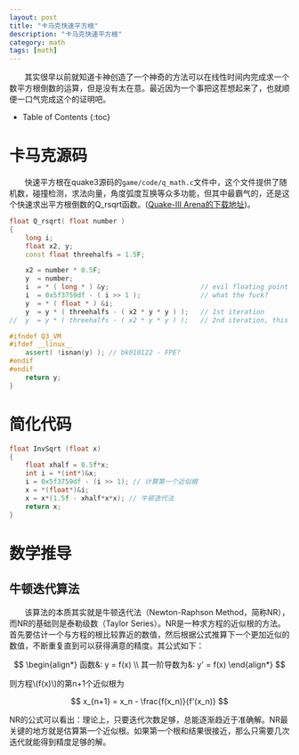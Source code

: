 ```yaml
---
layout: post
title: "卡马克快速平方根"
description: "卡马克快速平方根"
category: math
tags: [math]
---
```


&#160; &#160; &#160; &#160;其实很早以前就知道卡神创造了一个神奇的方法可以在线性时间内完成求一个数平方根倒数的运算，但是没有太在意。最近因为一个事把这茬想起来了，也就顺便一口气完成这个的证明吧。

<!-- more -->

* Table of Contents
{:toc}

# 卡马克源码

&#160; &#160; &#160; &#160;快速平方根在quake3源码的`game/code/q_math.c`文件中，这个文件提供了随机数，碰撞检测，求法向量，角度弧度互换等众多功能，但其中最霸气的，还是这个快速求出平方根倒数的Q_rsqrt函数。([Quake-III Arena的下载地址](ftp://ftp.idsoftware.com/idstuff/source/quake3-1.32b-source.zip))。

```c++
float Q_rsqrt( float number )
{
	long i;
	float x2, y;
	const float threehalfs = 1.5F;

	x2 = number * 0.5F;
	y  = number;
	i  = * ( long * ) &y;						// evil floating point bit level hacking
	i  = 0x5f3759df - ( i >> 1 );               // what the fuck?
	y  = * ( float * ) &i;
	y  = y * ( threehalfs - ( x2 * y * y ) );   // 1st iteration
//	y  = y * ( threehalfs - ( x2 * y * y ) );   // 2nd iteration, this can be removed

#ifndef Q3_VM
#ifdef __linux__
	assert( !isnan(y) ); // bk010122 - FPE?
#endif
#endif
	return y;
}
```

# 简化代码

```c++
float InvSqrt (float x)
{
	float xhalf = 0.5f*x;
	int i = *(int*)&x;
	i = 0x5f3759df - (i >> 1); // 计算第一个近似根
	x = *(float*)&i;
	x = x*(1.5f - xhalf*x*x); // 牛顿迭代法
	return x;
}
```

# 数学推导

## 牛顿迭代算法

&#160; &#160; &#160; &#160;该算法的本质其实就是牛顿迭代法（Newton-Raphson Method，简称NR），而NR的基础则是泰勒级数（Taylor Series）。NR是一种求方程的近似根的方法。首先要估计一个与方程的根比较靠近的数值，然后根据公式推算下一个更加近似的数值，不断重复直到可以获得满意的精度。其公式如下：

$$
\begin{align*} 
函数&:	y = f(x) \\
其一阶导数为&: y' = f(x)
\end{align*} 
$$

则方程\\(f(x)\\)的第n+1个近似根为

$$
x_{n+1} = x_n - \frac{f(x_n)}{f'(x_n)}
$$

NR的公式可以看出：理论上，只要迭代次数足够，总能逐渐趋近于准确解。NR最关键的地方就是估算第一个近似根。如果第一个根和结果很接近，那么只需要几次迭代就能得到精度足够的解。